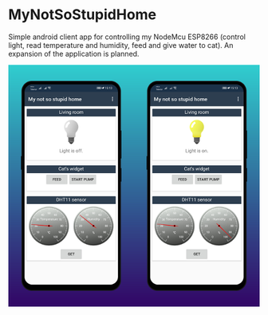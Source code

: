 # MyNotSoStupidHome
Simple android client app for controlling my NodeMcu ESP8266 (control light, read temperature and humidity, feed and give water to cat).
An expansion of the application is planned.

![Main screen](https://github.com/sadreactonly/MyNotSoStupidHome/blob/master/AppDesign/mainscreen.png?raw=true)
